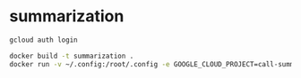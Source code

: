 # summarization

```bash
gcloud auth login

docker build -t summarization .
docker run -v ~/.config:/root/.config -e GOOGLE_CLOUD_PROJECT=call-summarizatiion summarization
```